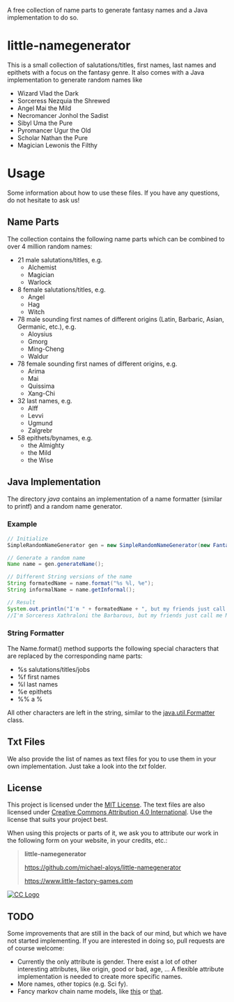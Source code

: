 A free collection of name parts to generate fantasy names and a Java
implementation to do so.

# little-namegenerator

This is a small collection of salutations/titles, first names, last 
names and epithets with a focus on the fantasy genre. It also comes 
with a Java implementation to generate random names like

- Wizard Vlad the Dark
- Sorceress Nezquia the Shrewed
- Angel Mai the Mild
- Necromancer Jonhol the Sadist
- Sibyl Uma the Pure
- Pyromancer Ugur the Old
- Scholar Nathan the Pure
- Magician Lewonis the Filthy

# Usage

Some information about how to use these files. If you have any questions,
do not hesitate to ask us!

## Name Parts
The collection contains the following name parts which can be combined
to over 4 million random names:
- 21 male salutations/titles, e.g.
  - Alchemist
  - Magician
  - Warlock
- 8 female salutations/titles, e.g.
  - Angel
  - Hag
  - Witch
- 78 male sounding first names of different origins (Latin, Barbaric, 
Asian, Germanic, etc.), e.g.
    - Aloysius
	- Gmorg
    - Ming-Cheng
	- Waldur
- 78 female sounding first names of different origins, e.g.
    - Arima
	- Mai
	- Quissima
	- Xang-Chi
- 32 last names, e.g. 
    - Alff
	- Levvi
	- Ugmund
	- Zalgrebr
- 58 epithets/bynames, e.g. 
    - the Almighty
	- the Mild
	- the Wise

## Java Implementation
The directory *java* contains an implementation of a name formatter 
(similar to printf) and a random name generator. 

### Example
```java
// Initialize
SimpleRandomNameGenerator gen = new SimpleRandomNameGenerator(new FantasyNameDatabase());

// Generate a random name
Name name = gen.generateName();

// Different String versions of the name
String formatedName = name.format("%s %l, %e");
String informalName = name.getInformal();

// Result
System.out.println("I'm " + formatedName + ", but my friends just call me " + informalName + ".");
//I'm Sorceress Xathraloni the Barbarous, but my friends just call me Mai.
```

### String Formatter 
The Name.format() method supports the following special characters that
are replaced by the corresponding name parts:
- %s salutations/titles/jobs
- %f first names
- %l last names
- %e epithets
- %% a %

All other characters are left in the string, similar to the 
[java.util.Formatter](https://docs.oracle.com/javase/7/docs/api/java/util/Formatter.html)
class.

## Txt Files
We also provide the list of names as text files for you to use them
in your own implementation. Just take a look into the *txt* folder.

## License
This project is licensed under the 
[MIT License](https://opensource.org/licenses/MIT). The text files
are also licensed under 
[Creative Commons Attribution 4.0 International](http://creativecommons.org/licenses/by/4.0/).
Use the license that suits your project best. 

When using this projects or parts of it, we ask you to attribute our 
work in the following form on your website, in your credits, etc.:

>**little-namegenerator**
>
>https://github.com/michael-aloys/little-namegenerator
>
>https://www.little-factory-games.com

[![CC Logo](https://i.creativecommons.org/l/by/4.0/80x15.png)](http://creativecommons.org/licenses/by/4.0/)

## TODO
Some improvements that are still in the back of our mind, but which we
have not started implementing. If you are interested in doing so,
pull requests are of course welcome:
- Currently the only attribute is gender. There exist a lot of other
interesting attributes, like origin, good or bad, age, ... A
flexible attribute implementation is needed to create more specific
names.
- More names, other topics (e.g. Sci fy).
- Fancy markov chain name models, like [this](http://www.roguebasin.com/index.php?title=Names_from_a_high_order_Markov_Process_and_a_simplified_Katz_back-off_scheme)
or [that](https://github.com/eigenhombre/namejen). 
